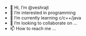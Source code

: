 - 👋 Hi, I’m @veshrajt
- 👀 I’m interested in programming
- 🌱 I’m currently learning c/c++/java
- 💞️ I’m looking to collaborate on ...
- 📫 How to reach me ...

<!---
veshrajt/veshrajt is a ✨ special ✨ repository because its `README.md` (this file) appears on your GitHub profile.
You can click the Preview link to take a look at your changes.
--->
